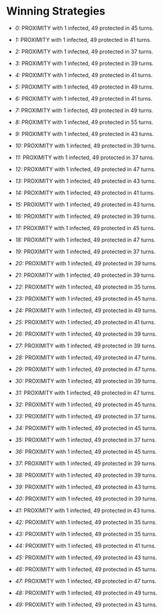 # Winning Strategies

* _0:_ PROXIMITY with 1 infected, 49 protected in 45 turns.


* _1:_ PROXIMITY with 1 infected, 49 protected in 41 turns.


* _2:_ PROXIMITY with 1 infected, 49 protected in 37 turns.


* _3:_ PROXIMITY with 1 infected, 49 protected in 39 turns.


* _4:_ PROXIMITY with 1 infected, 49 protected in 41 turns.


* _5:_ PROXIMITY with 1 infected, 49 protected in 49 turns.


* _6:_ PROXIMITY with 1 infected, 49 protected in 41 turns.


* _7:_ PROXIMITY with 1 infected, 49 protected in 49 turns.


* _8:_ PROXIMITY with 1 infected, 49 protected in 55 turns.


* _9:_ PROXIMITY with 1 infected, 49 protected in 43 turns.


* _10:_ PROXIMITY with 1 infected, 49 protected in 39 turns.


* _11:_ PROXIMITY with 1 infected, 49 protected in 37 turns.


* _12:_ PROXIMITY with 1 infected, 49 protected in 47 turns.


* _13:_ PROXIMITY with 1 infected, 49 protected in 43 turns.


* _14:_ PROXIMITY with 1 infected, 49 protected in 41 turns.


* _15:_ PROXIMITY with 1 infected, 49 protected in 43 turns.


* _16:_ PROXIMITY with 1 infected, 49 protected in 39 turns.


* _17:_ PROXIMITY with 1 infected, 49 protected in 45 turns.


* _18:_ PROXIMITY with 1 infected, 49 protected in 47 turns.


* _19:_ PROXIMITY with 1 infected, 49 protected in 37 turns.


* _20:_ PROXIMITY with 1 infected, 49 protected in 39 turns.


* _21:_ PROXIMITY with 1 infected, 49 protected in 39 turns.


* _22:_ PROXIMITY with 1 infected, 49 protected in 35 turns.


* _23:_ PROXIMITY with 1 infected, 49 protected in 45 turns.


* _24:_ PROXIMITY with 1 infected, 49 protected in 49 turns.


* _25:_ PROXIMITY with 1 infected, 49 protected in 41 turns.


* _26:_ PROXIMITY with 1 infected, 49 protected in 39 turns.


* _27:_ PROXIMITY with 1 infected, 49 protected in 39 turns.


* _28:_ PROXIMITY with 1 infected, 49 protected in 47 turns.


* _29:_ PROXIMITY with 1 infected, 49 protected in 47 turns.


* _30:_ PROXIMITY with 1 infected, 49 protected in 39 turns.


* _31:_ PROXIMITY with 1 infected, 49 protected in 47 turns.


* _32:_ PROXIMITY with 1 infected, 49 protected in 45 turns.


* _33:_ PROXIMITY with 1 infected, 49 protected in 37 turns.


* _34:_ PROXIMITY with 1 infected, 49 protected in 45 turns.


* _35:_ PROXIMITY with 1 infected, 49 protected in 37 turns.


* _36:_ PROXIMITY with 1 infected, 49 protected in 45 turns.


* _37:_ PROXIMITY with 1 infected, 49 protected in 39 turns.


* _38:_ PROXIMITY with 1 infected, 49 protected in 39 turns.


* _39:_ PROXIMITY with 1 infected, 49 protected in 43 turns.


* _40:_ PROXIMITY with 1 infected, 49 protected in 39 turns.


* _41:_ PROXIMITY with 1 infected, 49 protected in 43 turns.


* _42:_ PROXIMITY with 1 infected, 49 protected in 35 turns.


* _43:_ PROXIMITY with 1 infected, 49 protected in 35 turns.


* _44:_ PROXIMITY with 1 infected, 49 protected in 41 turns.


* _45:_ PROXIMITY with 1 infected, 49 protected in 43 turns.


* _46:_ PROXIMITY with 1 infected, 49 protected in 45 turns.


* _47:_ PROXIMITY with 1 infected, 49 protected in 47 turns.


* _48:_ PROXIMITY with 1 infected, 49 protected in 49 turns.


* _49:_ PROXIMITY with 1 infected, 49 protected in 43 turns.


